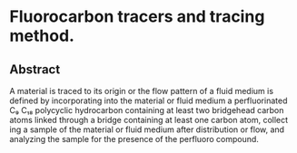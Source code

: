 # Fluorocarbon tracers and tracing method.

## Abstract
A material is traced to its origin or the flow pattern of a fluid medium is defined by incorporating into the material or fluid medium a perfluorinated C₉ C₁₈ polycyclic hydrocarbon containing at least two bridgehead carbon atoms linked through a bridge containing at least one carbon atom, collect ing a sample of the material or fluid medium after distribution or flow, and analyzing the sample for the presence of the perfluoro compound.